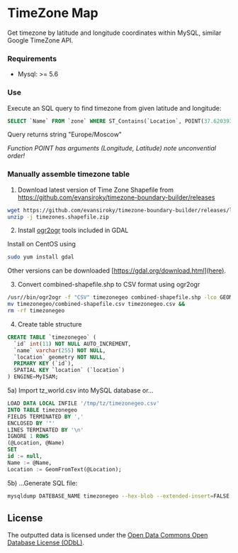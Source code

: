 # TimeZone Map

Get timezone by latitude and longitude coordinates within MySQL, similar Google TimeZone API.

### Requirements

* Mysql: >= 5.6

### Use

Execute an SQL query to find timezone from given latitude and longitude:

```sql
SELECT `Name` FROM `zone` WHERE ST_Contains(`Location`, POINT(37.620393, 55.75396));
```
Query returns string "Europe/Moscow"

*Function POINT has arguments (Longitude, Latitude)*
*note unconvential order!*

### Manually assemble timezone table

1) Download latest version of Time Zone Shapefile from https://github.com/evansiroky/timezone-boundary-builder/releases

```bash
wget https://github.com/evansiroky/timezone-boundary-builder/releases/latest/download/timezones.shapefile.zip &&
unzip -j timezones.shapefile.zip
```

2) Install [ogr2ogr](http://www.osgeo.org) tools included in GDAL

Install on CentOS using
```bash
sudo yum install gdal 
```

Other versions can be downloaded [https://gdal.org/download.html](here).

3) Convert combined-shapefile.shp to CSV format using ogr2ogr
```bash
/usr//bin/ogr2ogr -f "CSV" timezonegeo combined-shapefile.shp -lco GEOMETRY=AS_WKT && 
mv timezonegeo/combined-shapefile.csv timezonegeo.csv && 
rm -rf timezonegeo
```

4) Create table structure
```sql
CREATE TABLE `timezonegeo` (
  `id` int(11) NOT NULL AUTO_INCREMENT,
  `name` varchar(255) NOT NULL,
  `location` geometry NOT NULL,
  PRIMARY KEY (`id`),
  SPATIAL KEY `location` (`location`)
) ENGINE=MyISAM;
```

5a) Import tz_world.csv into MySQL database or...
```sql
LOAD DATA LOCAL INFILE '/tmp/tz/timezonegeo.csv'
INTO TABLE timezonegeo 
FIELDS TERMINATED BY ',' 
ENCLOSED BY '"'
LINES TERMINATED BY '\n'
IGNORE 1 ROWS
(@Location, @Name)
SET 
id := null,
Name := @Name,
Location := GeomFromText(@Location);
```

5b) ...Generate SQL file:
```bash
mysqldump DATEBASE_NAME timezonegeo --hex-blob --extended-insert=FALSE -r timezonegeo.sql
``` 
## License

The outputted data is licensed under the [Open Data Commons Open Database License (ODbL)](http://opendatacommons.org/licenses/odbl/).

